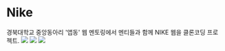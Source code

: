 # Nike

경북대학교 중앙동아리 '앱동' 웹 멘토링에서 멘티들과 함께 NIKE 웹을 클론코딩 프로젝트.
<img src="https://img.shields.io/badge/HTML5-E34F26?style=flat-square&logo=HTML5&logoColor=white"/> <img src="https://img.shields.io/badge/CSS3-1572B6?style=flat-square&logo=CSS3&logoColor=white"/> <img src="https://img.shields.io/badge/JavaScript-F7DF1E?style=flat-square&logo=JavaScript&logoColor=white"/>
